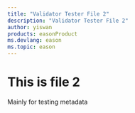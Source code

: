 ```yaml
---
title: "Validator Tester File 2"
description: "Validator Tester File 2"
author: yiswan
products: easonProduct
ms.devlang: eason
ms.topic: eason
---
```


# This is file 2

Mainly for testing metadata